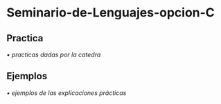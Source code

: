 # Seminario-de-Lenguajes-opcion-C
## Practica
_• practicas dadas por la catedra_

## Ejemplos
_• ejemplos de las explicaciones prácticas_

